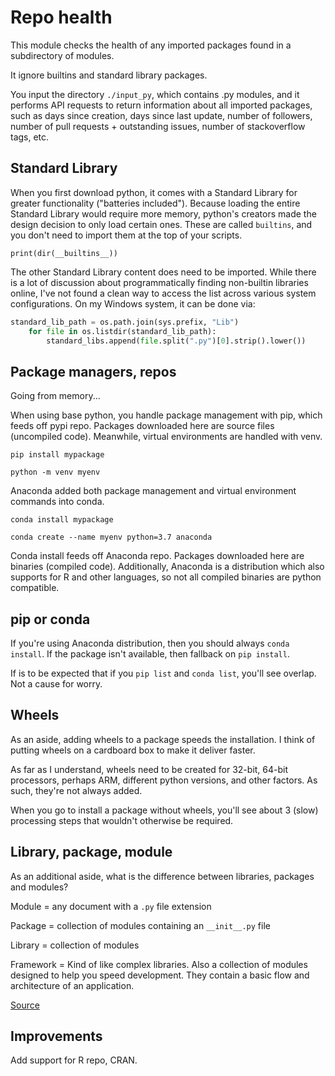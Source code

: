 # Repo health

This module checks the health of any imported packages found in a subdirectory of modules.

It ignore builtins and standard library packages.

You input the directory `./input_py`, which contains .py modules, and it performs API requests to return information about all imported packages, such as days since creation, days since last update, number of followers, number of pull requests + outstanding issues, number of stackoverflow tags, etc.

## Standard Library

When you first download python, it comes with a Standard Library for greater functionality ("batteries included"). Because loading the entire Standard Library would require more memory, python's creators made the design decision to only load certain ones. These are called `builtins`, and you don't need to import them at the top of your scripts. 

`print(dir(__builtins__))`

The other Standard Library content does need to be imported. While there is a lot of discussion about programmatically finding non-builtin libraries online, I've not found a clean way to access the list across various system configurations. On my Windows system, it can be done via:

```python
standard_lib_path = os.path.join(sys.prefix, "Lib")
    for file in os.listdir(standard_lib_path):
        standard_libs.append(file.split(".py")[0].strip().lower())
```

## Package managers, repos

Going from memory...

When using base python, you handle package management with pip, which feeds off pypi repo. Packages downloaded here are source files (uncompiled code). Meanwhile, virtual environments are handled with venv.

`pip install mypackage`

`python -m venv myenv`

Anaconda added both package management and virtual environment commands into conda. 

`conda install mypackage`

`conda create --name myenv python=3.7 anaconda`

Conda install feeds off Anaconda repo. Packages downloaded here are binaries (compiled code). Additionally, Anaconda is a distribution which also supports for R and other languages, so not all compiled binaries are python compatible.

## pip or conda

If you're using Anaconda distribution, then you should always `conda install`. If the package isn't available, then fallback on `pip install`.

If is to be expected that if you `pip list` and `conda list`, you'll see overlap. Not a cause for worry.

## Wheels

As an aside, adding wheels to a package speeds the installation. I think of putting wheels on a cardboard box to make it deliver faster.

As far as I understand, wheels need to be created for 32-bit, 64-bit processors, perhaps ARM, different python versions, and other factors. As such, they're not always added.

When you go to install a package without wheels, you'll see about 3 (slow) processing steps that wouldn't otherwise be required.

## Library, package, module

As an additional aside, what is the difference between libraries, packages and modules?

Module = any document with a `.py` file extension

Package = collection of modules containing an `__init__.py` file

Library = collection of modules

Framework = Kind of like complex libraries. Also a collection of modules designed to help you speed development. They contain a basic flow and architecture of an application.

[Source](https://learnpython.com/blog/python-modules-packages-libraries-frameworks/#:~:text=Python%20Libraries&text=Actually%2C%20this%20term%20is%20often,is%20a%20collection%20of%20packages.) 

## Improvements

Add support for R repo, CRAN.
